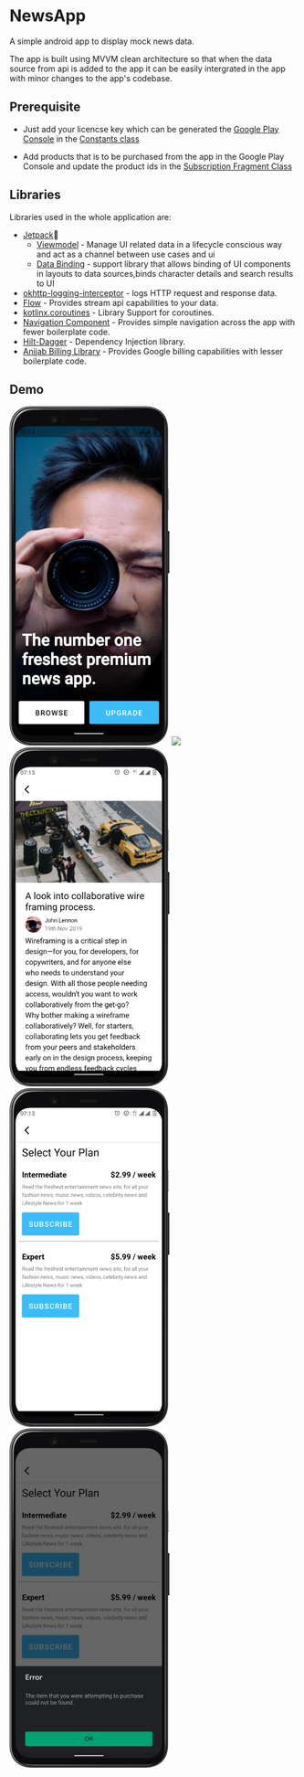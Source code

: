 # NewsApp
 A simple android app to display mock news data. 
 
 The app is built using MVVM clean architecture so that when the data source from api is added to the app it can be easily intergrated in the app with minor changes to the app's codebase.


## Prerequisite

- Just add your licencse key which can be generated  the [Google Play Console](https://play.google.com/console/u/0/signup) in the [Constants class](https://github.com/VictorKabata/NewsApp/blob/main/app/src/main/java/com/vickikbt/newsapp/util/Constants.kt)

- Add products that is to be purchased from the app in the Google Play Console and update the product ids in the [Subscription Fragment Class](https://github.com/VictorKabata/NewsApp/blob/main/app/src/main/java/com/vickikbt/newsapp/ui/fragments/SubscriptionFragment.kt)

 ## Libraries

Libraries used in the whole application are:

- [Jetpack](https://developer.android.com/jetpack)🚀
  - [Viewmodel](https://developer.android.com/topic/libraries/architecture/viewmodel) - Manage UI related data in a lifecycle conscious way 
  and act as a channel between use cases and ui
  - [Data Binding](https://developer.android.com/topic/libraries/data-binding) - support library that allows binding of UI components in  layouts to data sources,binds character details and search results to UI
- [okhttp-logging-interceptor](https://github.com/square/okhttp/blob/master/okhttp-logging-interceptor/README.md) - logs HTTP request and response data.
- [Flow](https://developer.android.com/kotlin/flow) - Provides stream api capabilities to your data.
- [kotlinx.coroutines](https://github.com/Kotlin/kotlinx.coroutines) - Library Support for coroutines.
- [Navigation Component](https://developer.android.com/guide/navigation/navigation-getting-started) - Provides simple navigation across the app with fewer boilerplate code.
- [Hilt-Dagger](https://developer.android.com/training/dependency-injection/hilt-android) - Dependency Injection library.
- [Anijab Billing Library](https://github.com/anjlab/android-inapp-billing-v3) - Provides Google billing capabilities with lesser boilerplate code.

## Demo

<img src="screenshots/intro.png" width="280"/>   <img src="screenshots/home.png" width="280"/>  <img src="screenshots/news.png" width="280"/>   <img src="screenshots/subscription.png" width="280"/>  <img src="screenshots/google_billing.png" width="280"/> 

